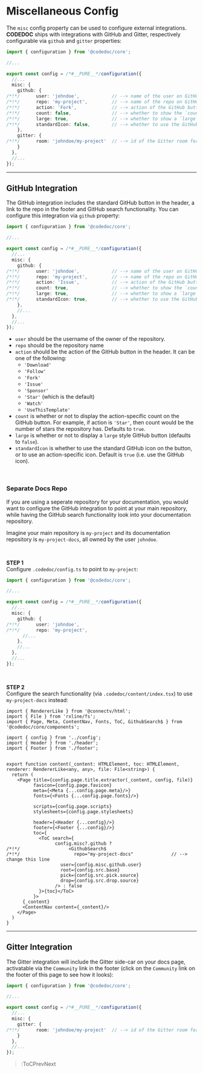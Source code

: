 # Miscellaneous Config

The `misc` config property can be used to configure external integrations. **CODEDOC**
ships with integrations with GitHub and Gitter, respectively configurable via `github`
and `gitter` properties:

```ts | .codedoc/config.ts
import { configuration } from '@codedoc/core';

//...

export const config = /*#__PURE__*/configuration({
  //...
  misc: {
    github: {
/*!*/      user: 'johndoe',            // --> name of the user on GitHub owning the repo
/*!*/      repo: 'my-project',         // --> name of the repo on GitHub
/*!*/      action: 'Fork',             // --> action of the GitHub button
/*!*/      count: false,               // --> whether to show the `count` on the GitHub button
/*!*/      large: true,                // --> whether to show a `large` GitHub button
/*!*/      standardIcon: false,        // --> whether to use the GitHub icon on the GitHub button or use an action specific icon
    },
    gitter: {
/*!*/      room: 'johndoe/my-project'  // --> id of the Gitter room for the project
    }
  },
  //...
});
```

---

## GitHub Integration

The GitHub integration includes the standard GitHub button in the header, a link to the repo in the footer
and GitHub search functionality. You can configure this integration via `github` property:

```ts | .codedoc/config.ts
import { configuration } from '@codedoc/core';

//...

export const config = /*#__PURE__*/configuration({
  //...
  misc: {
    github: {
/*!*/      user: 'johndoe',            // --> name of the user on GitHub owning the repo
/*!*/      repo: 'my-project',         // --> name of the repo on GitHub
/*!*/      action: 'Issue',            // --> action of the GitHub button
/*!*/      count: true,                // --> whether to show the `count` on the GitHub button
/*!*/      large: true,                // --> whether to show a `large` GitHub button
/*!*/      standardIcon: true,         // --> whether to use the GitHub icon on the GitHub button or use an action specific icon
    },
    //...
  },
  //...
});
```

- `user` should be the username of the owner of the repository.
- `repo` should be the repository name
- `action` should be the action of the GitHub button in the header. It can be one of the following:
  - `'Download'`
  - `'Follow'`
  - `'Fork'`
  - `'Issue'`
  - `'Sponsor'`
  - `'Star'` (which is the default)
  - `'Watch'`
  - `'UseThisTemplate'`
- `count` is whether or not to display the action-specific count on the GitHub button. For example, if
action is `'Star'`, then count would be the number of stars the repository has. Defaults to `true`.
- `large` is whether or not to display a `large` style GitHub button (defaults to `false`).
- `standardIcon` is whether to use the standard GitHub icon on the button, or to use an action-specific icon.
Default is `true` (i.e. use the GitHub icon).

<br>

### Separate Docs Repo

If you are using a seperate repository for your documentation, you would want to configure the GitHub integration
to point at your main repository, while having the GitHub search functionality look into your documentation repository.

Imagine your main repository is `my-project` and its documentation repository is `my-project-docs`, all owned
by the user `johndoe`.

<br>

**STEP 1**\
Configure `.codedoc/config.ts` to point to `my-project`:

```ts | .codedoc/config.ts
import { configuration } from '@codedoc/core';

//...

export const config = /*#__PURE__*/configuration({
  //...
  misc: {
    github: {
/*!*/      user: 'johndoe',
/*!*/      repo: 'my-project',
      //...
    },
    //...
  },
  //...
});
```

<br>

**STEP 2**\
Configure the search functionality (via `.codedoc/content/index.tsx`) to use `my-project-docs` instead:

```tsx | .codedoc/content/intex.tsx
import { RendererLike } from '@connectv/html';
import { File } from 'rxline/fs';
import { Page, Meta, ContentNav, Fonts, ToC, GithubSearch$ } from '@codedoc/core/components';

import { config } from '../config';
import { Header } from './header';
import { Footer } from './footer';


export function content(_content: HTMLElement, toc: HTMLElement, renderer: RendererLike<any, any>, file: File<string>) {
  return (
    <Page title={config.page.title.extractor(_content, config, file)}
          favicon={config.page.favicon}
          meta={<Meta {...config.page.meta}/>}
          fonts={<Fonts {...config.page.fonts}/>}

          scripts={config.page.scripts}
          stylesheets={config.page.stylesheets}

          header={<Header {...config}/>}
          footer={<Footer {...config}/>}
          toc={
            <ToC search={
                  config.misc?.github ? 
/*!*/                  <GithubSearch$
/*!*/                    repo="my-project-docs"              // --> change this line
                    user={config.misc.github.user}
                    root={config.src.base}
                    pick={config.src.pick.source}
                    drop={config.src.drop.source}
                  /> : false
            }>{toc}</ToC>
          }>
      {_content}
      <ContentNav content={_content}/>
    </Page>
  )
}
```

---

## Gitter Integration

The Gitter integration will include the Gitter side-car on your docs page, activatable via
the `Community` link in the footer (click on the `Community` link on the footer of this page
to see how it looks):

```ts | .codedoc/config.ts
import { configuration } from '@codedoc/core';

//...

export const config = /*#__PURE__*/configuration({
  //...
  misc: {
    gitter: {
/*!*/      room: 'johndoe/my-project'  // --> id of the Gitter room for the project
    }
  },
  //...
});
```

> :ToCPrevNext